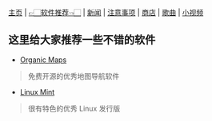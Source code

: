 [主页](./) | [👉🏻软件推荐👈🏻](./software) | [新闻](./news) | [注意事项](./notes) | [商店](./shop) | [歌曲](./songs) | [小视频](./videos)

## 这里给大家推荐一些不错的软件

- [Organic Maps](./software-organicmaps)
> 免费开源的优秀地图导航软件

- [Linux Mint](./software-linuxmint)
> 很有特色的优秀 Linux 发行版
